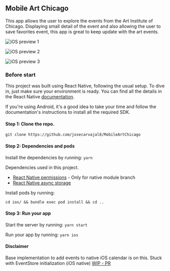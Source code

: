 ## Mobile Art Chicago

This app allows the user to explore the events from the Art Institute of Chicago. Displaying small detail of the event and also allowing the user to save favorites event, this app is great to keep update with the art events.

![iOS preview 1](https://media.giphy.com/media/v1.Y2lkPTc5MGI3NjExcnJkYTRlNDNjcXJiZ2pua3poOXA0Y3VmcHcyMGQyNnBwYTBoZGJyMiZlcD12MV9pbnRlcm5hbF9naWZfYnlfaWQmY3Q9Zw/nZ6qBtRgDV77xyjbdP/giphy.gif)

 ![iOS preview 2](https://media.giphy.com/media/v1.Y2lkPTc5MGI3NjExZDk1dXY4b2hqMTVld2FvdHM3bDY4N2NhejlnNjFvM2NqdzFzN3g3eCZlcD12MV9pbnRlcm5hbF9naWZfYnlfaWQmY3Q9Zw/NLtATO0ofAMzA1cadw/giphy.gif)

  ![iOS preview 3](https://media.giphy.com/media/v1.Y2lkPTc5MGI3NjExY2NkZGZyZmgzZGJjMXFta2l5MHc4bWx4bXp0ZzU0eW16anNjbDNncyZlcD12MV9pbnRlcm5hbF9naWZfYnlfaWQmY3Q9Zw/cif5Rq9bFbSpTl1AYu/giphy.gif)


### Before start

This project was built using React Native, following the usual setup. To dive in, just make sure your environment is ready. You can find all the details in the React Native [documentation](https://reactnative.dev/docs/environment-setup).

If you're using Android, it's a good idea to take your time and follow the documentation's instructions to install all the required SDK.

#### Step 1: Clone the repo.

`git clone https://github.com/josecarvajal8/MobileArtChicago`

#### Step 2: Dependencies and pods

Install the dependencies by running:
`yarn`

Dependencies used in this project.
- [React Native permissions](https://github.com/zoontek/react-native-permissions) - Only for native module branch
- [React Native async storage](https://github.com/react-native-async-storage/async-storage)

Install pods by running:

`cd ios/ && bundle exec pod install && cd ..`

#### Step 3: Run your app

Start the server by running:
`yarn start`

Run your app by running:
`yarn ios`

#### Disclaimer

Base implementation to add events to native iOS calendar is on this. Stuck with EventStore initialization (iOS native) [WIP - PR](https://github.com/josecarvajal8/MobileArtChicago/pull/8)